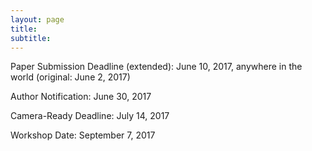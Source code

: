 ```yaml
---
layout: page
title: 
subtitle: 
---
```



Paper Submission Deadline (extended): June 10, 2017, anywhere in the world (original: June 2, 2017)

Author Notification: June 30, 2017

Camera-Ready Deadline: July 14, 2017

Workshop Date: September 7, 2017
